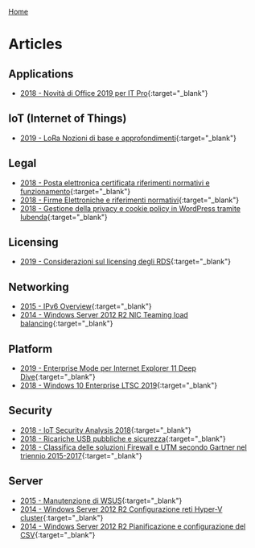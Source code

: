[Home](/)
# Articles

## Applications
* [2018 - Novità di Office 2019 per IT Pro](applications/2018-01/Novità%20di%20Office%202019%20per%20IT%20Pro.pdf){:target="_blank"}

## IoT (Internet of Things)
* [2019 - LoRa Nozioni di base e approfondimenti](iot/2019-03/LoRa%20Nozioni%20di%20base%20e%20approfondimenti.pdf){:target="_blank"}

## Legal
* [2018 - Posta elettronica certificata riferimenti normativi e funzionamento](legal/2018-03/Posta%20elettronica%20certificata%20riferimenti%20normativi%20e%20funzionamento.pdf){:target="_blank"}
* [2018 - Firme Elettroniche e riferimenti normativi](legal/2018-02/Firme%20Elettroniche%20e%20riferimenti%20normativi.pdf){:target="_blank"}
* [2018 - Gestione della privacy e cookie policy in WordPress tramite Iubenda](legal/2018-01/Gestione%20della%20privacy%20e%20cookie%20policy%20in%20WordPress%20tramite%20Iubenda.pdf){:target="_blank"}

## Licensing
* [2019 - Considerazioni sul licensing degli RDS](licensing/2019-07/Considerazioni%20sul%20licensing%20degli%20RDS.pdf){:target="_blank"}

## Networking
* [2015 - IPv6 Overview](networking/2015-01/IPv6%20Overview.pdf){:target="_blank"}
* [2014 - Windows Server 2012 R2 NIC Teaming load balancing](networking/2014%20-%20WS2012R2%20NIC%20Teaming%20load%20balancing.pdf){:target="_blank"}

## Platform
* [2019 - Enterprise Mode per Internet Explorer 11 Deep Dive](platform/2019-01/Enterprise%20Mode%20per%20Internet%20Explorer%2011%20Deep%20Dive.pdf){:target="_blank"}
* [2018 - Windows 10 Enterprise LTSC 2019](platform/2018-01/Windows%2010%20Enterprise%20LTSC%202019.pdf){:target="_blank"}

## Security
* [2018 - IoT Security Analysis 2018](security/2018-03/IoT%20Security%20Analysis%202018.pdf){:target="_blank"}
* [2018 - Ricariche USB pubbliche e sicurezza](security/2018-02/Ricariche%20USB%20pubbliche%20e%20sicurezza.pdf){:target="_blank"}
* [2018 - Classifica delle soluzioni Firewall e UTM secondo Gartner nel triennio 2015-2017](security/2018-01/Classifica%20delle%20soluzioni%20Firewall%20e%20UTM%20secondo%20Gartner%20nel%20triennio%202015-2017.pdf){:target="_blank"}

## Server
* [2015 - Manutenzione di WSUS](server/2015%20-%20Manutenzione%20WSUS.pdf){:target="_blank"}
* [2014 - Windows Server 2012 R2 Configurazione reti Hyper-V cluster](server/2014%20-%20WS2012R2%20Configurazione%20reti%20Hyper-V%20cluster.pdf){:target="_blank"}
* [2014 - Windows Server 2012 R2 Pianificazione e configurazione del CSV](server/2014%20-%20WS2012R2%20Pianificazione%20e%20configurazione%20del%20CSV.pdf){:target="_blank"}
